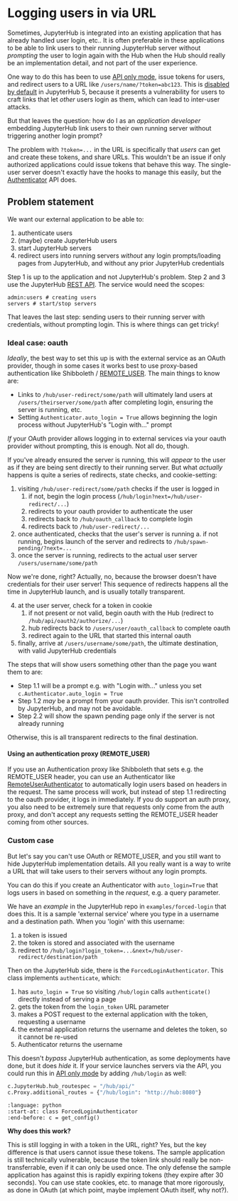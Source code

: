 # Logging users in via URL

Sometimes, JupyterHub is integrated into an existing application that has already handled user login, etc..
It is often preferable in these applications to be able to link users to their running JupyterHub server without _prompting_ the user to login again with the Hub when the Hub should really be an implementation detail,
and not part of the user experience.

One way to do this has been to use [API only mode](#howto:api-only), issue tokens for users, and redirect users to a URL like `/users/name/?token=abc123`.
This is [disabled by default](#HubAuth.allow_token_in_url) in JupyterHub 5, because it presents a vulnerability for users to craft links that let _other_ users login as them, which can lead to inter-user attacks.

But that leaves the question: how do I as an _application developer_ embedding JupyterHub link users to their own running server without triggering another login prompt?

The problem with `?token=...` in the URL is specifically that _users_ can get and create these tokens, and share URLs.
This wouldn't be an issue if only authorized applications could issue tokens that behave this way.
The single-user server doesn't exactly have the hooks to manage this easily, but the [Authenticator](#Authenticator) API does.

## Problem statement

We want our external application to be able to:

1. authenticate users
2. (maybe) create JupyterHub users
3. start JupyterHub servers
4. redirect users into running servers _without_ any login prompts/loading pages from JupyterHub, and without any prior JupyterHub credentials

Step 1 is up to the application and not JupyterHub's problem.
Step 2 and 3 use the JupyterHub [REST API](#jupyterhub-rest-API).
The service would need the scopes:

```
admin:users # creating users
servers # start/stop servers
```

That leaves the last step: sending users to their running server with credentials, without prompting login.
This is where things can get tricky!

### Ideal case: oauth

_Ideally_, the best way to set this up is with the external service as an OAuth provider,
though in some cases it works best to use proxy-based authentication like Shibboleth / [REMOTE_USER](https://github.com/cwaldbieser/jhub_remote_user_authenticator).
The main things to know are:

- Links to `/hub/user-redirect/some/path` will ultimately land users at `/users/theirserver/some/path` after completing login, ensuring the server is running, etc.
- Setting `Authenticator.auto_login = True` allows beginning the login process without JupyterHub's "Login with..." prompt

_If_ your OAuth provider allows logging in to external services via your oauth provider without prompting, this is enough.
Not all do, though.

If you've already ensured the server is running, this will _appear_ to the user as if they are being sent directly to their running server.
But what _actually_ happens is quite a series of redirects, state checks, and cookie-setting:

1. visiting `/hub/user-redirect/some/path` checks if the user is logged in
   1. if not, begin the login process (`/hub/login?next=/hub/user-redirect/...`)
   2. redirects to your oauth provider to authenticate the user
   3. redirects back to `/hub/oauth_callback` to complete login
   4. redirects back to `/hub/user-redirect/...`
2. once authenticated, checks that the user's server is running
   a. if not running, begins launch of the server and redirects to `/hub/spawn-pending/?next=...`
3. once the server is running, redirects to the actual user server `/users/username/some/path`

Now we're done, right? Actually, no, because the browser doesn't have credentials for their user server!
This sequence of redirects happens all the time in JupyterHub launch, and is usually totally transparent.

4. at the user server, check for a token in cookie
   1. if not present or not valid, begin oauth with the Hub (redirect to `/hub/api/oauth2/authorize/...`)
   2. hub redirects back to `/users/user/oauth_callback` to complete oauth
   3. redirect again to the URL that started this internal oauth
5. finally, arrive at `/users/username/some/path`, the ultimate destination, with valid JupyterHub credentials

The steps that will show users something other than the page you want them to are:

- Step 1.1 will be a prompt e.g. with "Login with..." unless you set `c.Authenticator.auto_login = True`
- Step 1.2 _may_ be a prompt from your oauth provider. This isn't controlled by JupyterHub, and may not be avoidable.
- Step 2.2 will show the spawn pending page only if the server is not already running

Otherwise, this is all transparent redirects to the final destination.

#### Using an authentication proxy (REMOTE_USER)

If you use an Authentication proxy like Shibboleth that sets e.g. the REMOTE_USER header,
you can use an Authenticator like [RemoteUserAuthenticator](https://github.com/cwaldbieser/jhub_remote_user_authenticator) to automatically login users based on headers in the request.
The same process will work, but instead of step 1.1 redirecting to the oauth provider, it logs in immediately.
If you do support an auth proxy, you also need to be extremely sure that requests only come from the auth proxy, and don't accept any requests setting the REMOTE_USER header coming from other sources.

### Custom case

But let's say you can't use OAuth or REMOTE_USER, and you still want to hide JupyterHub implementation details.
All you really want is a way to write a URL that will take users to their servers without any login prompts.

You can do this if you create an Authenticator with `auto_login=True` that logs users in based on something in the _request_, e.g. a query parameter.

We have an _example_ in the JupyterHub repo in `examples/forced-login` that does this.
It is a sample 'external service' where you type in a username and a destination path.
When you 'login' with this username:

1. a token is issued
2. the token is stored and associated with the username
3. redirect to `/hub/login?login_token=...&next=/hub/user-redirect/destination/path`

Then on the JupyterHub side, there is the `ForcedLoginAuthenticator`.
This class implements `authenticate`, which:

1. has `auto_login = True` so visiting `/hub/login` calls `authenticate()` directly instead of serving a page
2. gets the token from the `login_token` URL parameter
3. makes a POST request to the external application with the token, requesting a username
4. the external application returns the username and deletes the token, so it cannot be re-used
5. Authenticator returns the username

This doesn't _bypass_ JupyterHub authentication, as some deployments have done, but it does _hide_ it.
If your service launches servers via the API, you could run this in [API only mode](#howto:api-only) by adding `/hub/login` as well:

```python
c.JupyterHub.hub_routespec = "/hub/api/"
c.Proxy.additional_routes = {"/hub/login": "http://hub:8080"}
```

```{literalinclude} ../../../examples/forced-login/jupyterhub_config.py
:language: python
:start-at: class ForcedLoginAuthenticator
:end-before: c = get_config()
```

**Why does this work?**

This is still logging in with a token in the URL, right?
Yes, but the key difference is that users cannot issue these tokens.
The sample application is still technically vulnerable, because the token link should really be non-transferrable, even if it can only be used once.
The only defense the sample application has against this is rapidly expiring tokens (they expire after 30 seconds).
You can use state cookies, etc. to manage that more rigorously, as done in OAuth (at which point, maybe implement OAuth itself, why not?).

